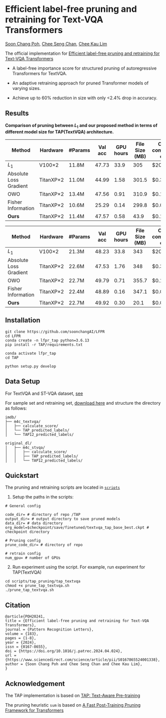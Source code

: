 # Efficient label-free pruning and retraining for Text-VQA Transformers

[Soon Chang Poh](https://github.com/soonchangAI), [Chee Seng Chan](http://cs-chan.com), [Chee Kau Lim](https://umexpert.um.edu.my/limck.html)


The official implementation for [Efficient label-free pruning and retraining for Text-VQA Transformers](https://www.sciencedirect.com/science/article/abs/pii/S0167865524001338)


* A label-free importance score for structured pruning of autoregressive Transformers for TextVQA.

*  An adaptive retraining approach for pruned Transformer models of varying sizes.

* Achieve up to 60% reduction in size with only <2.4% drop in accuracy.

## Results

**Comparison of pruning between $L_1$ and our proposed method in terms of different model size for TAP(TextVQA) architecture.**

| Method                              | Hardware      | \#Params | Val acc | GPU hours | File Size (MB) | Cloud computing cost |
|-------------------------------------|---------------|----------|---------|------------|----------------|-----------------------|
| $L_1$        | V100×2        | 11.8M    | 47.73   | 33.9       | 305            | \$207.5               |
| Absolute Loss Gradient              | TitanXP×2     | 11.0M    | 44.99   | 1.58       | 301.5          | \$0.316               |
| OWO                                 | TitanXP×2     | 13.4M    | 47.56   | 0.91       | 310.9          | \$0.182               |
| Fisher Information                  | TitanXP×2     | 10.6M    | 25.29   | 0.14       | 299.8          | \$0.028               |
| **Ours**                            | TitanXP×2     | 11.4M    | 47.57   | 0.58       | 43.9           | \$0.116               |

| Method                              | Hardware      | \#Params | Val acc | GPU hours | File Size (MB) | Cloud computing cost |
|-------------------------------------|---------------|----------|---------|------------|----------------|-----------------------|
| $L_1$       | V100×2        | 21.3M    | 48.23   | 33.8       | 343            | \$206.9               |
| Absolute Loss Gradient              | TitanXP×2     | 22.6M    | 47.53   | 1.76       | 348            | \$0.352               |
| OWO                                 | TitanXP×2     | 22.7M    | 49.79   | 0.71       | 355.7          | \$0.142               |
| Fisher Information                  | TitanXP×2     | 22.4M    | 48.89   | 0.16       | 347.1          | \$0.032               |
| **Ours**                            | TitanXP×2     | 22.7M    | 49.92   | 0.30       | 20.1           | \$0.06                |



## Installation 
```
git clone https://github.com/soonchangAI/LFPR
cd LFPR
conda create -n lfpr_tap python=3.6.13
pip install -r TAP/requirements.txt

conda activate lfpr_tap
cd TAP

python setup.py develop

```

## Data Setup

For TextVQA and ST-VQA dataset, [see](TAP/data/README.md)

For sample set and retraining set, [download here](https://drive.google.com/drive/folders/1ls7UOG7eg6gP8gXEnijrkTUvDMkIGxIN?usp=sharing) and structure the directory as follows:
```
imdb/
├── m4c_textvqa/
│   ├── calculate_score/
│   └── TAP_predicted_labels/
│   └── TAP12_predicted_labels/

original_dl/
│   ├── m4c_stvqa/
│   │   ├── calculate_score/
│   │   ├── TAP_predicted_labels/
│   │   └── TAP12_predicted_labels/
```

## Quickstart

The pruning and retraining scripts are located in <code>[scripts](scripts)</code>

1. Setup the paths in the scripts:
```
# General config

code_dir= # directory of repo /TAP
output_dir= # output directory to save pruned models
data_dir= # data directory
org_model=$checkpoint/save/finetuned/textvqa_tap_base_best.ckpt # checkpoint directory

# Pruning config
prune_code_dir= # directory of repo

# retrain config
num_gpu= # number of GPUs
```

2. Run experiment using the script. For example, run experiment for TAP(TextVQA)

```
cd scripts/tap_pruning/tap_textvqa
chmod +x prune_tap_textvqa.sh
./prune_tap_textvqa.sh
```

## Citation
```
@article{POH20241,
title = {Efficient label-free pruning and retraining for Text-VQA Transformers},
journal = {Pattern Recognition Letters},
volume = {183},
pages = {1-8},
year = {2024},
issn = {0167-8655},
doi = {https://doi.org/10.1016/j.patrec.2024.04.024},
url = {https://www.sciencedirect.com/science/article/pii/S0167865524001338},
author = {Soon Chang Poh and Chee Seng Chan and Chee Kau Lim},
}
```

## Acknowledgement
The TAP implementation is based on [TAP: Text-Aware Pre-training](https://github.com/microsoft/TAP)

The pruning heuristic <code>sum</code> is based on [A Fast Post-Training Pruning Framework for Transformers](https://github.com/WoosukKwon/retraining-free-pruning)
